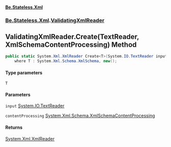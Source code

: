 #### [Be.Stateless.Xml](README.md 'README')
### [Be.Stateless.Xml](Be.Stateless.Xml.md 'Be.Stateless.Xml').[ValidatingXmlReader](ValidatingXmlReader.md 'Be.Stateless.Xml.ValidatingXmlReader')

## ValidatingXmlReader.Create<T>(TextReader, XmlSchemaContentProcessing) Method

```csharp
public static System.Xml.XmlReader Create<T>(System.IO.TextReader input, System.Xml.Schema.XmlSchemaContentProcessing contentProcessing=System.Xml.Schema.XmlSchemaContentProcessing.Strict)
    where T : System.Xml.Schema.XmlSchema, new();
```
#### Type parameters

<a name='Be.Stateless.Xml.ValidatingXmlReader.Create_T_(System.IO.TextReader,System.Xml.Schema.XmlSchemaContentProcessing).T'></a>

`T`
#### Parameters

<a name='Be.Stateless.Xml.ValidatingXmlReader.Create_T_(System.IO.TextReader,System.Xml.Schema.XmlSchemaContentProcessing).input'></a>

`input` [System.IO.TextReader](https://docs.microsoft.com/en-us/dotnet/api/System.IO.TextReader 'System.IO.TextReader')

<a name='Be.Stateless.Xml.ValidatingXmlReader.Create_T_(System.IO.TextReader,System.Xml.Schema.XmlSchemaContentProcessing).contentProcessing'></a>

`contentProcessing` [System.Xml.Schema.XmlSchemaContentProcessing](https://docs.microsoft.com/en-us/dotnet/api/System.Xml.Schema.XmlSchemaContentProcessing 'System.Xml.Schema.XmlSchemaContentProcessing')

#### Returns
[System.Xml.XmlReader](https://docs.microsoft.com/en-us/dotnet/api/System.Xml.XmlReader 'System.Xml.XmlReader')